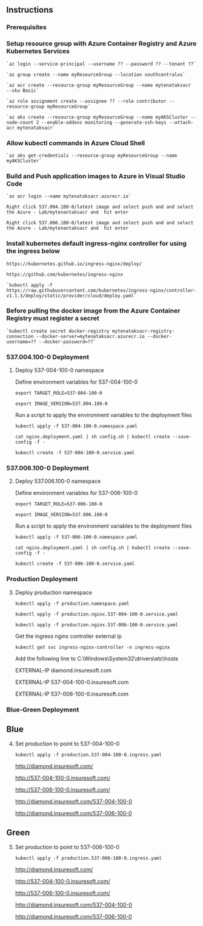 ## Instructions
### Prerequisites
   ### Setup resource group with Azure Container Registry and Azure Kubernetes Services
    
    `az login --service-principal --username ?? --password ?? --tenant ??`
    
    `az group create --name myResourceGroup --location southcentralus`
    
    `az acr create --resource-group myResourceGroup --name mytenataksacr  --sku Basic`
    
    `az role assignment create --assignee ?? --role contributor --resource-group myResourceGroup`
    
    `az aks create --resource-group myResourceGroup --name myAKSCluster --node-count 2 --enable-addons monitoring --generate-ssh-keys --attach-acr mytenataksacr`

   ### Allow kubectl commands in Azure Cloud Shell
    
    `az aks get-credentials --resource-group myResourceGroup --name myAKSCluster`

   ### Build and Push application images to Azure in Visual Studio Code
    
    `az acr login --name mytenataksacr.azurecr.io`
    
    Right click 537.004.100-0/latest image and select push and and select the Azure - Lab/mytenantaksacr and  hit enter
    
    Right click 537.006.100-0/latest image and select push and and select the Azure - Lab/mytenantaksacr and  hit enter

   ### Install kubernetes default ingress-nginx controller for using the ingress below
    
    https://kubernetes.github.io/ingress-nginx/deploy/
    
    https://github.com/kubernetes/ingress-nginx
    
    `kubectl apply -f https://raw.githubusercontent.com/kubernetes/ingress-nginx/controller-v1.1.3/deploy/static/provider/cloud/deploy.yaml`

   ### Before pulling the docker image from the Azure Container Registry must register a secret
    
    `kubectl create secret docker-registry mytenataksacr-registry-connection --docker-server=mytenataksacr.azurecr.io --docker-username=?? --docker-password=??`

### 537.004.100-0 Deployment
1. Deploy 537-004-100-0 namespace 

    Define environment variables for 537-004-100-0
    
    `export TARGET_ROLE=537-004-100-0`
    
    `export IMAGE_VERSION=537.004.100-0`

    Run a script to apply the environment variables to the deployment files
    
    `kubectl apply -f 537-004-100-0.namespace.yaml`  
    
    `cat nginx.deployment.yaml | sh config.sh | kubectl create --save-config -f -`
    
    `kubectl create -f 537-004-100-0.service.yaml`

### 537.006.100-0 Deployment
2. Deploy 537.006.100-0 namespace

    Define environment variables for 537-006-100-0
    
    `export TARGET_ROLE=537-006-100-0`
    
    `export IMAGE_VERSION=537.006.100-0`

    Run a script to apply the environment variables to the deployment files
    
    `kubectl apply -f 537-006-100-0.namespace.yaml`
    
    `cat nginx.deployment.yaml | sh config.sh | kubectl create --save-config -f -`   
    
    `kubectl create -f 537-006-100-0.service.yaml`

### Production Deployment
3. Deploy production namespace
    
    `kubectl apply -f production.namespace.yaml`
    
    `kubectl apply -f production.nginx.537-004-100-0.service.yaml`
    
    `kubectl apply -f production.nginx.537-006-100-0.service.yaml`

    Get the ingress nginx controller external ip
    
    `kubectl get svc ingress-nginx-controller -n ingress-nginx`
    
    Add the following line to C:\Windows\System32\drivers\etc\hosts
    
    EXTERNAL-IP diamond.insuresoft.com
    
    EXTERNAL-IP 537-004-100-0.insuresoft.com
    
    EXTERNAL-IP 537-006-100-0.insuresoft.com

### Blue-Green Deployment

## Blue
4. Set production to point to 537-004-100-0
    
    `kubectl apply -f production.537-004-100-0.ingress.yaml`
    
    http://diamond.insuresoft.com/
    
    http://537-004-100-0.insuresoft.com/
    
    http://537-006-100-0.insuresoft.com/
    
    http://diamond.insuresoft.com/537-004-100-0
    
    http://diamond.insuresoft.com/537-006-100-0

## Green
5. Set production to point to 537-006-100-0
    
    `kubectl apply -f production.537-006-100-0.ingress.yaml`
    
    http://diamond.insuresoft.com/
    
    http://537-004-100-0.insuresoft.com/
    
    http://537-006-100-0.insuresoft.com/
    
    http://diamond.insuresoft.com/537-004-100-0
    
    http://diamond.insuresoft.com/537-006-100-0




